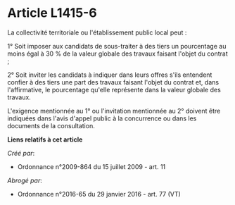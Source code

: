 # Article L1415-6

La collectivité territoriale ou l'établissement public local peut : 

1° Soit imposer aux candidats de sous-traiter à des tiers un pourcentage au moins égal à 30 % de la valeur globale des
travaux faisant l'objet du contrat ; 

2° Soit inviter les candidats à indiquer dans leurs offres s'ils entendent confier à des tiers une part des travaux faisant
l'objet du contrat et, dans l'affirmative, le pourcentage qu'elle représente dans la valeur globale des travaux. 

L'exigence mentionnée au 1° ou l'invitation mentionnée au 2° doivent être indiquées dans l'avis d'appel public à la
concurrence ou dans les documents de la consultation.

**Liens relatifs à cet article**

_Créé par_:

  - Ordonnance n°2009-864 du 15 juillet 2009 - art. 11

_Abrogé par_:

  - Ordonnance n°2016-65 du 29 janvier 2016 - art. 77 (VT)
